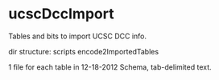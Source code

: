 ucscDccImport
=============

Tables and bits to import UCSC DCC info.

dir structure:
scripts
encode2ImportedTables

1 file for each table in 12-18-2012 Schema, tab-delimited text.
